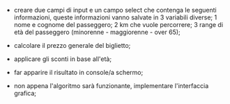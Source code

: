 - creare due campi di input e un campo select che contenga le seguenti informazioni, queste informazioni vanno salvate in 3 variabili diverse;
    1 nome e cognome del passeggero;
    2 km che vuole percorrere;
    3 range di età del passeggero (minorenne - maggiorenne - over 65);

- calcolare il prezzo generale del biglietto; 
- applicare gli sconti in base all'età;
- far apparire il risultato in console/a schermo;
- non appena l'algoritmo sarà funzionante, implementare l'interfaccia grafica;
